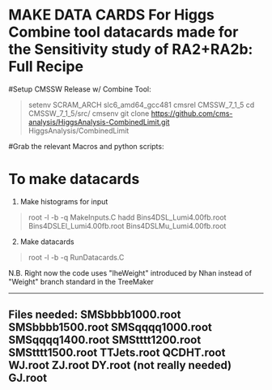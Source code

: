 # MAKE DATA CARDS For Higgs Combine tool datacards made for the Sensitivity study of RA2+RA2b: Full Recipe
#Setup CMSSW Release w/ Combine Tool: 

> setenv SCRAM_ARCH slc6_amd64_gcc481
> cmsrel CMSSW_7_1_5
> cd CMSSW_7_1_5/src/
> cmsenv
> git clone https://github.com/cms-analysis/HiggsAnalysis-CombinedLimit.git HiggsAnalysis/CombinedLimit

#Grab the relevant Macros and python scripts: 

# To make datacards
1. Make histograms for input
> root -l -b -q MakeInputs.C
> hadd Bins4DSL_Lumi4.00fb.root Bins4DSLEl_Lumi4.00fb.root Bins4DSLMu_Lumi4.00fb.root
2. Make datacards
> root -l -b -q RunDatacards.C

N.B. Right now the code uses "lheWeight" introduced by Nhan instead of "Weight" branch standard in the TreeMaker

----------
Files needed:
SMSbbbb1000.root
SMSbbbb1500.root
SMSqqqq1000.root
SMSqqqq1400.root
SMStttt1200.root
SMStttt1500.root
TTJets.root
QCDHT.root
WJ.root
ZJ.root
DY.root (not really needed)
GJ.root
----------